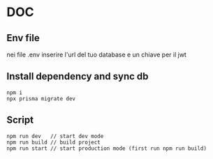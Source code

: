 # DOC

## Env file
nei file .env inserire l'url del tuo database e un chiave per il jwt

## Install dependency and sync db
    npm i
    npx prisma migrate dev
    
## Script
    npm run dev   // start dev mode
    npm run build // build project
    npm run start // start production mode (first run npm run build)
